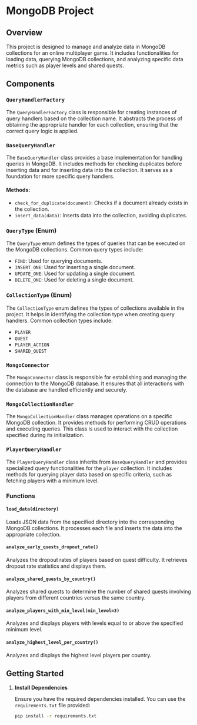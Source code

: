 # MongoDB Project

## Overview

This project is designed to manage and analyze data in MongoDB collections for an online multiplayer game. It includes functionalities for loading data, querying MongoDB collections, and analyzing specific data metrics such as player levels and shared quests.

## Components

### `QueryHandlerFactory`

The `QueryHandlerFactory` class is responsible for creating instances of query handlers based on the collection name. It abstracts the process of obtaining the appropriate handler for each collection, ensuring that the correct query logic is applied.

### `BaseQueryHandler`

The `BaseQueryHandler` class provides a base implementation for handling queries in MongoDB. It includes methods for checking duplicates before inserting data and for inserting data into the collection. It serves as a foundation for more specific query handlers.

#### Methods:
- `check_for_duplicate(document)`: Checks if a document already exists in the collection.
- `insert_data(data)`: Inserts data into the collection, avoiding duplicates.

### `QueryType` (Enum)

The `QueryType` enum defines the types of queries that can be executed on the MongoDB collections. Common query types include:
- `FIND`: Used for querying documents.
- `INSERT_ONE`: Used for inserting a single document.
- `UPDATE_ONE`: Used for updating a single document.
- `DELETE_ONE`: Used for deleting a single document.

### `CollectionType` (Enum)

The `CollectionType` enum defines the types of collections available in the project. It helps in identifying the collection type when creating query handlers. Common collection types include:
- `PLAYER`
- `QUEST`
- `PLAYER_ACTION`
- `SHARED_QUEST`

### `MongoConnector`

The `MongoConnector` class is responsible for establishing and managing the connection to the MongoDB database. It ensures that all interactions with the database are handled efficiently and securely.

### `MongoCollectionHandler`

The `MongoCollectionHandler` class manages operations on a specific MongoDB collection. It provides methods for performing CRUD operations and executing queries. This class is used to interact with the collection specified during its initialization.

### `PlayerQueryHandler`

The `PlayerQueryHandler` class inherits from `BaseQueryHandler` and provides specialized query functionalities for the `player` collection. It includes methods for querying player data based on specific criteria, such as fetching players with a minimum level.

### Functions

#### `load_data(directory)`

Loads JSON data from the specified directory into the corresponding MongoDB collections. It processes each file and inserts the data into the appropriate collection.

#### `analyze_early_quests_dropout_rate()`

Analyzes the dropout rates of players based on quest difficulty. It retrieves dropout rate statistics and displays them.

#### `analyze_shared_quests_by_country()`

Analyzes shared quests to determine the number of shared quests involving players from different countries versus the same country.

#### `analyze_players_with_min_level(min_level=3)`

Analyzes and displays players with levels equal to or above the specified minimum level.

#### `analyze_highest_level_per_country()`

Analyzes and displays the highest level players per country.

## Getting Started

1. **Install Dependencies**

   Ensure you have the required dependencies installed. You can use the `requirements.txt` file provided:

   ```bash
   pip install -r requirements.txt
